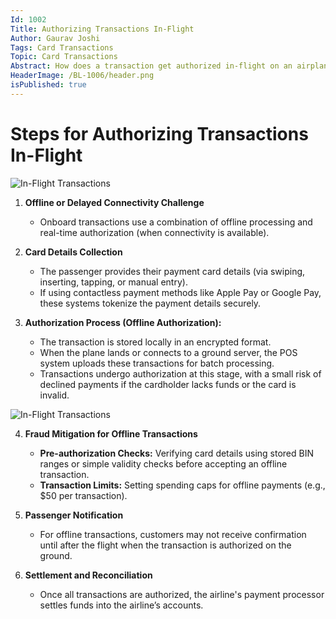 ```yaml
---
Id: 1002
Title: Authorizing Transactions In-Flight
Author: Gaurav Joshi
Tags: Card Transactions
Topic: Card Transactions 
Abstract: How does a transaction get authorized in-flight on an airplane, such as for purchasing onboard Wi-Fi, food, or other services?
HeaderImage: /BL-1006/header.png
isPublished: true
---
```


# Steps for Authorizing Transactions In-Flight
![In-Flight Transactions](/BL-1006/1.gif)


1. **Offline or Delayed Connectivity Challenge**  
   - Onboard transactions use a combination of offline processing and real-time authorization (when connectivity is available).

2. **Card Details Collection**  
   - The passenger provides their payment card details (via swiping, inserting, tapping, or manual entry).  
   - If using contactless payment methods like Apple Pay or Google Pay, these systems tokenize the payment details securely.

3. **Authorization Process (Offline Authorization):**  
   - The transaction is stored locally in an encrypted format.  
   - When the plane lands or connects to a ground server, the POS system uploads these transactions for batch processing.  
   - Transactions undergo authorization at this stage, with a small risk of declined payments if the cardholder lacks funds or the card is invalid.

![In-Flight Transactions](/BL-1006/InFlightTraxs.png)

4. **Fraud Mitigation for Offline Transactions**  
   - **Pre-authorization Checks:** Verifying card details using stored BIN ranges or simple validity checks before accepting an offline transaction.  
   - **Transaction Limits:** Setting spending caps for offline payments (e.g., $50 per transaction).

5. **Passenger Notification**  
   - For offline transactions, customers may not receive confirmation until after the flight when the transaction is authorized on the ground.

6. **Settlement and Reconciliation**  
   - Once all transactions are authorized, the airline's payment processor settles funds into the airline’s accounts.  
   

